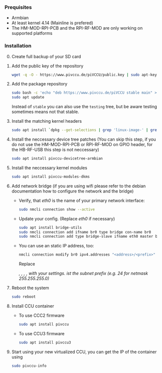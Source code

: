 ### Prequisites

* Armbian
* At least kernel 4.14 (Mainline is prefered)
* The HM-MOD-RPI-PCB and the RPI-RF-MOD are only working on supported platforms

### Installation
0. Create full backup of your SD card
1. Add the public key of the repository
   ```bash
   wget -q -O - https://www.pivccu.de/piVCCU/public.key | sudo apt-key add -
   ```

2. Add the package repository
   ```bash
   sudo bash -c 'echo "deb https://www.pivccu.de/piVCCU stable main" > /etc/apt/sources.list.d/pivccu.list'
   sudo apt update
   ```
   Instead of `stable` you can also use the `testing` tree, but be aware testing sometimes means not that stable.

3. Install the matching kernel headers
   ```bash
   sudo apt install `dpkg --get-selections | grep 'linux-image-' | grep '\sinstall' | sed -e 's/linux-image-\([a-z0-9-]\+\).*/linux-headers-\1/'`
   ```

4. Install the neccessary device tree patches (You can skip this step, if you do not use the HM-MOD-RPI-PCB or RPI-RF-MOD on GPIO header, for the HB-RF-USB this step is not neccessary)
   ```bash
   sudo apt install pivccu-devicetree-armbian
   ```

5. Install the neccessary kernel modules
   ```bash
   sudo apt install pivccu-modules-dkms
   ```

6. Add network bridge (if you are using wifi please refer to the debian documentation how to configure the network and the bridge)
   * Verify, that *eth0* is the name of your primary network interface:
      ```bash
      sudo nmcli connection show --active
      ```

   * Update your config. (Replace *eth0* if necessary)
      ```bash
      sudo apt install bridge-utils
      sudo nmcli connection add ifname br0 type bridge con-name br0
      sudo nmcli connection add type bridge-slave ifname eth0 master br0
      ```
   * You can use an static IP address, too:
      ```bash
      nmcli connection modify br0 ipv4.addresses "<address>/<prefix>" ipv4.gateway "<gateway>" ipv4.dns "<dns1>,<dns2>" ipv4.method "manual"
      ```
      Replace <address>, <prefix>, <gateway>, <dns1>, <dns2> with your settings.
      <prefix> ist the subnet prefix (e.g. 24 for netmask 255.255.255.0)

7. Reboot the system
   ```bash
   sudo reboot
   ```

8. Install CCU container
   * To use CCC2 firmware
      ```bash
      sudo apt install pivccu
      ```
   * To use CCU3 firmware
      ```bash
      sudo apt install pivccu3
      ```

9. Start using your new virtualized CCU, you can get the IP of the container using
   ```bash
   sudo pivccu-info
   ```

